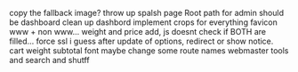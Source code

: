 copy the fallback image?
throw up spalsh page
Root path for admin should be dashboard
clean up dashbord
implement crops for everything
favicon
www + non www...
weight and price add, js doesnt check if BOTH are filled...
force ssl i guess
after update of options, redirect or show notice.
cart weight subtotal font
maybe change some route names
webmaster tools and search and shutff



